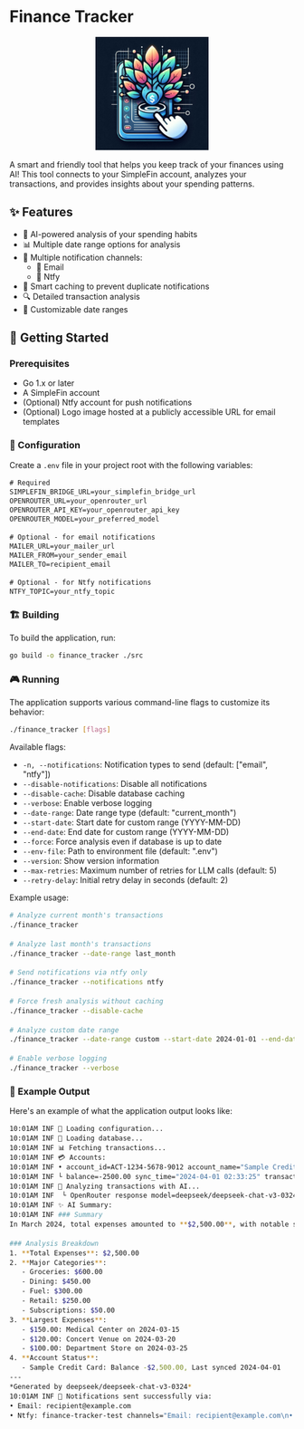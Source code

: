 # Finance Tracker

<div align="center">
  <img src="https://raw.githubusercontent.com/arsfeld/finance-tracker/refs/heads/main/logo.jpg" alt="Logo" width="200" height="200">
</div>

A smart and friendly tool that helps you keep track of your finances using AI! This tool connects to your SimpleFin account, analyzes your transactions, and provides insights about your spending patterns.

## ✨ Features

- 🤖 AI-powered analysis of your spending habits
- 📊 Multiple date range options for analysis
- 📱 Multiple notification channels:
  - 📧 Email
  - 🔔 Ntfy
- 💾 Smart caching to prevent duplicate notifications
- 🔍 Detailed transaction analysis
- 🎯 Customizable date ranges

## 🚀 Getting Started

### Prerequisites

- Go 1.x or later
- A SimpleFin account
- (Optional) Ntfy account for push notifications
- (Optional) Logo image hosted at a publicly accessible URL for email templates

### 🔧 Configuration

Create a `.env` file in your project root with the following variables:

```env
# Required
SIMPLEFIN_BRIDGE_URL=your_simplefin_bridge_url
OPENROUTER_URL=your_openrouter_url
OPENROUTER_API_KEY=your_openrouter_api_key
OPENROUTER_MODEL=your_preferred_model

# Optional - for email notifications
MAILER_URL=your_mailer_url
MAILER_FROM=your_sender_email
MAILER_TO=recipient_email

# Optional - for Ntfy notifications
NTFY_TOPIC=your_ntfy_topic
```

### 🏗️ Building

To build the application, run:

```bash
go build -o finance_tracker ./src
```

### 🎮 Running

The application supports various command-line flags to customize its behavior:

```bash
./finance_tracker [flags]
```

Available flags:
- `-n, --notifications`: Notification types to send (default: ["email", "ntfy"])
- `--disable-notifications`: Disable all notifications
- `--disable-cache`: Disable database caching
- `--verbose`: Enable verbose logging
- `--date-range`: Date range type (default: "current_month")
- `--start-date`: Start date for custom range (YYYY-MM-DD)
- `--end-date`: End date for custom range (YYYY-MM-DD)
- `--force`: Force analysis even if database is up to date
- `--env-file`: Path to environment file (default: ".env")
- `--version`: Show version information
- `--max-retries`: Maximum number of retries for LLM calls (default: 5)
- `--retry-delay`: Initial retry delay in seconds (default: 2)

Example usage:
```bash
# Analyze current month's transactions
./finance_tracker

# Analyze last month's transactions
./finance_tracker --date-range last_month

# Send notifications via ntfy only
./finance_tracker --notifications ntfy

# Force fresh analysis without caching
./finance_tracker --disable-cache

# Analyze custom date range
./finance_tracker --date-range custom --start-date 2024-01-01 --end-date 2024-03-31

# Enable verbose logging
./finance_tracker --verbose
```

### 📝 Example Output

Here's an example of what the application output looks like:

```bash
10:01AM INF 🔧 Loading configuration...
10:01AM INF 🔄 Loading database...
10:01AM INF 📊 Fetching transactions...
10:01AM INF 💳 Accounts:
10:01AM INF • account_id=ACT-1234-5678-9012 account_name="Sample Credit Card"
10:01AM INF └ balance=-2500.00 sync_time="2024-04-01 02:33:25" transactions=45
10:01AM INF 🤖 Analyzing transactions with AI...
10:01AM INF  └ OpenRouter response model=deepseek/deepseek-chat-v3-0324 provider=Example
10:01AM INF ✨ AI Summary:
10:01AM INF ### Summary
In March 2024, total expenses amounted to **$2,500.00**, with notable spending on groceries, dining, and transportation. Frequent small purchases at local restaurants and coffee shops suggest habitual spending, while larger one-time expenses included a medical visit ($150.00) and a concert ticket ($120.00). Groceries (e.g., Local Market, Super Store) and fuel (Gas Station A, Gas Station B) were recurring costs.

### Analysis Breakdown
1. **Total Expenses**: $2,500.00
2. **Major Categories**:
   - Groceries: $600.00
   - Dining: $450.00
   - Fuel: $300.00
   - Retail: $250.00
   - Subscriptions: $50.00
3. **Largest Expenses**:
   - $150.00: Medical Center on 2024-03-15
   - $120.00: Concert Venue on 2024-03-20
   - $100.00: Department Store on 2024-03-25
4. **Account Status**:
   - Sample Credit Card: Balance -$2,500.00, Last synced 2024-04-01
---
*Generated by deepseek/deepseek-chat-v3-0324*
10:01AM INF 📱 Notifications sent successfully via:
• Email: recipient@example.com
• Ntfy: finance-tracker-test channels="Email: recipient@example.com\n• Ntfy: finance-tracker-test"
```
